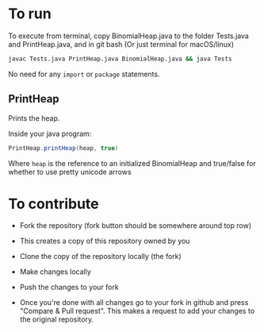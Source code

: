# To run
To execute from terminal, copy BinomialHeap.java to the folder Tests.java and PrintHeap.java, and in git bash (Or just terminal for macOS/linux)
```bash
javac Tests.java PrintHeap.java BinomialHeap.java && java Tests
```

No need for any `import` or `package` statements.
## PrintHeap
Prints the heap.

Inside your java program:
```java
PrintHeap.printHeap(heap, true)
```

Where `heap` is the reference to an initialized BinomialHeap and true/false for whether to use pretty unicode arrows

# To contribute

- Fork the repository (fork button should be somewhere around top row)

- This creates a copy of this repository owned by you

- Clone the copy of the repository locally (the fork)

- Make changes locally

- Push the changes to your fork

- Once you're done with all changes go to your fork in github and press "Compare & Pull request". This makes a request to add your changes to the original repository.
